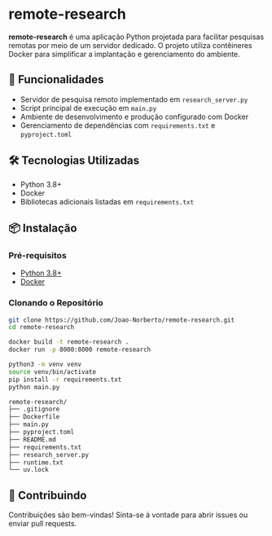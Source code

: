 # remote-research

**remote-research** é uma aplicação Python projetada para facilitar pesquisas remotas por meio de um servidor dedicado. O projeto utiliza contêineres Docker para simplificar a implantação e gerenciamento do ambiente.

## 🚀 Funcionalidades

- Servidor de pesquisa remoto implementado em `research_server.py`
- Script principal de execução em `main.py`
- Ambiente de desenvolvimento e produção configurado com Docker
- Gerenciamento de dependências com `requirements.txt` e `pyproject.toml`

## 🛠️ Tecnologias Utilizadas

- Python 3.8+
- Docker
- Bibliotecas adicionais listadas em `requirements.txt`

## 📦 Instalação

### Pré-requisitos

- [Python 3.8+](https://www.python.org/downloads/)
- [Docker](https://www.docker.com/get-started)

### Clonando o Repositório

```bash
git clone https://github.com/Joao-Norberto/remote-research.git
cd remote-research

docker build -t remote-research .
docker run -p 8000:8000 remote-research

python3 -m venv venv
source venv/bin/activate
pip install -r requirements.txt
python main.py

remote-research/
├── .gitignore
├── Dockerfile
├── main.py
├── pyproject.toml
├── README.md
├── requirements.txt
├── research_server.py
├── runtime.txt
└── uv.lock

```

## 🤝 Contribuindo
Contribuições são bem-vindas! Sinta-se à vontade para abrir issues ou enviar pull requests.
